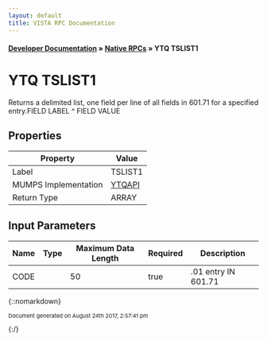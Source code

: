 ```yaml
---
layout: default
title: VISTA RPC Documentation
---
```


#### [Developer Documentation](../index) &#187; [Native RPCs](TableOfContents) &#187; YTQ TSLIST1<br/>
# YTQ TSLIST1

Returns a delimited list, one field per line of all fields in 601.71 for a specified entry.FIELD LABEL ^ FIELD VALUE

## Properties

Property | Value
--- | ---
Label | TSLIST1
MUMPS Implementation | [YTQAPI](http://code.osehra.org/dox/Routine_YTQAPI_source.html)
Return Type | ARRAY


## Input Parameters

Name | Type | Maximum Data Length | Required | Description
--- | --- | --- | --- | ---
CODE |  | 50 | true | .01 entry IN 601.71



{::nomarkdown} <br/><p style="font-size: 11px">Document generated on August 24th 2017, 2:57:41 pm</p>{:/}